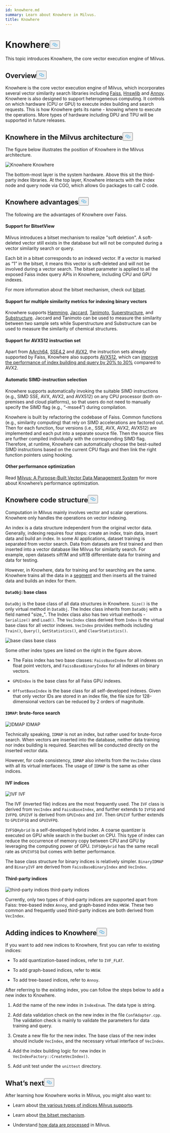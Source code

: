 ```yaml
---
id: knowhere.md
summary: Learn about Knowhere in Milvus.
title: Knowhere
---
```

<h1 id="Knowhere" class="common-anchor-header">Knowhere<button data-href="#Knowhere" class="anchor-icon" translate="no">
      <svg translate="no"
        aria-hidden="true"
        focusable="false"
        height="20"
        version="1.1"
        viewBox="0 0 16 16"
        width="16"
      >
        <path
          fill="#0092E4"
          fill-rule="evenodd"
          d="M4 9h1v1H4c-1.5 0-3-1.69-3-3.5S2.55 3 4 3h4c1.45 0 3 1.69 3 3.5 0 1.41-.91 2.72-2 3.25V8.59c.58-.45 1-1.27 1-2.09C10 5.22 8.98 4 8 4H4c-.98 0-2 1.22-2 2.5S3 9 4 9zm9-3h-1v1h1c1 0 2 1.22 2 2.5S13.98 12 13 12H9c-.98 0-2-1.22-2-2.5 0-.83.42-1.64 1-2.09V6.25c-1.09.53-2 1.84-2 3.25C6 11.31 7.55 13 9 13h4c1.45 0 3-1.69 3-3.5S14.5 6 13 6z"
        ></path>
      </svg>
    </button></h1><p>This topic introduces Knowhere, the core vector execution engine of Milvus.</p>
<h2 id="Overview" class="common-anchor-header">Overview<button data-href="#Overview" class="anchor-icon" translate="no">
      <svg translate="no"
        aria-hidden="true"
        focusable="false"
        height="20"
        version="1.1"
        viewBox="0 0 16 16"
        width="16"
      >
        <path
          fill="#0092E4"
          fill-rule="evenodd"
          d="M4 9h1v1H4c-1.5 0-3-1.69-3-3.5S2.55 3 4 3h4c1.45 0 3 1.69 3 3.5 0 1.41-.91 2.72-2 3.25V8.59c.58-.45 1-1.27 1-2.09C10 5.22 8.98 4 8 4H4c-.98 0-2 1.22-2 2.5S3 9 4 9zm9-3h-1v1h1c1 0 2 1.22 2 2.5S13.98 12 13 12H9c-.98 0-2-1.22-2-2.5 0-.83.42-1.64 1-2.09V6.25c-1.09.53-2 1.84-2 3.25C6 11.31 7.55 13 9 13h4c1.45 0 3-1.69 3-3.5S14.5 6 13 6z"
        ></path>
      </svg>
    </button></h2><p>Knowhere is the core vector execution engine of Milvus, which incorporates several vector similarity search libraries including <a href="https://github.com/facebookresearch/faiss">Faiss</a>, <a href="https://github.com/nmslib/hnswlib">Hnswlib</a> and <a href="https://github.com/spotify/annoy">Annoy</a>. Knowhere is also designed to support heterogeneous computing. It controls on which hardware (CPU or GPU) to execute index building and search requests. This is how Knowhere gets its name - knowing where to execute the operations. More types of hardware including DPU and TPU will be supported in future releases.</p>
<h2 id="Knowhere-in-the-Milvus-architecture" class="common-anchor-header">Knowhere in the Milvus architecture<button data-href="#Knowhere-in-the-Milvus-architecture" class="anchor-icon" translate="no">
      <svg translate="no"
        aria-hidden="true"
        focusable="false"
        height="20"
        version="1.1"
        viewBox="0 0 16 16"
        width="16"
      >
        <path
          fill="#0092E4"
          fill-rule="evenodd"
          d="M4 9h1v1H4c-1.5 0-3-1.69-3-3.5S2.55 3 4 3h4c1.45 0 3 1.69 3 3.5 0 1.41-.91 2.72-2 3.25V8.59c.58-.45 1-1.27 1-2.09C10 5.22 8.98 4 8 4H4c-.98 0-2 1.22-2 2.5S3 9 4 9zm9-3h-1v1h1c1 0 2 1.22 2 2.5S13.98 12 13 12H9c-.98 0-2-1.22-2-2.5 0-.83.42-1.64 1-2.09V6.25c-1.09.53-2 1.84-2 3.25C6 11.31 7.55 13 9 13h4c1.45 0 3-1.69 3-3.5S14.5 6 13 6z"
        ></path>
      </svg>
    </button></h2><p>The figure below illustrates the position of Knowhere in the Milvus architecture.</p>
<p>
  <span class="img-wrapper">
    <img translate="no" src="/docs/v2.5.x/assets/knowhere_architecture.png" alt="Knowhere" class="doc-image" id="knowhere" />
    <span>Knowhere</span>
  </span>
</p>
<p>The bottom-most layer is the system hardware. Above this sit the third-party index libraries. At the top layer, Knowhere interacts with the index node and query node via CGO, which allows Go packages to call C code.</p>
<h2 id="Knowhere-advantages" class="common-anchor-header">Knowhere advantages<button data-href="#Knowhere-advantages" class="anchor-icon" translate="no">
      <svg translate="no"
        aria-hidden="true"
        focusable="false"
        height="20"
        version="1.1"
        viewBox="0 0 16 16"
        width="16"
      >
        <path
          fill="#0092E4"
          fill-rule="evenodd"
          d="M4 9h1v1H4c-1.5 0-3-1.69-3-3.5S2.55 3 4 3h4c1.45 0 3 1.69 3 3.5 0 1.41-.91 2.72-2 3.25V8.59c.58-.45 1-1.27 1-2.09C10 5.22 8.98 4 8 4H4c-.98 0-2 1.22-2 2.5S3 9 4 9zm9-3h-1v1h1c1 0 2 1.22 2 2.5S13.98 12 13 12H9c-.98 0-2-1.22-2-2.5 0-.83.42-1.64 1-2.09V6.25c-1.09.53-2 1.84-2 3.25C6 11.31 7.55 13 9 13h4c1.45 0 3-1.69 3-3.5S14.5 6 13 6z"
        ></path>
      </svg>
    </button></h2><p>The following are the advantages of Knowhere over Faiss.</p>
<h4 id="Support-for-BitsetView" class="common-anchor-header">Support for BitsetView</h4><p>Milvus introduces a bitset mechanism to realize &quot;soft deletion&quot;. A soft-deleted vector still exists in the database but will not be computed during a vector similarity search or query.</p>
<p>Each bit in a bitset corresponds to an indexed vector. If a vector is marked as “1” in the bitset, it means this vector is soft-deleted and will not be involved during a vector search. The bitset parameter is applied to all the exposed Faiss index query APIs in Knowhere, including CPU and GPU indexes.</p>
<p>For more information about the bitset mechanism, check out <a href="/docs/it/bitset.md">bitset</a>.</p>
<h4 id="Support-for-multiple-similarity-metrics-for-indexing-binary-vectors" class="common-anchor-header">Support for multiple similarity metrics for indexing binary vectors</h4><p>Knowhere supports <a href="/docs/it/metric.md#Hamming-distance">Hamming</a>, <a href="/docs/it/metric.md#Jaccard-distance">Jaccard</a>, <a href="/docs/it/metric.md#Tanimoto-distance">Tanimoto</a>, <a href="/docs/it/metric.md#Superstructure">Superstructure</a>, and <a href="/docs/it/metric.md#Substructure">Substructure</a>. Jaccard and Tanimoto can be used to measure the similarity between two sample sets while Superstructure and Substructure can be used to measure the similarity of chemical structures.</p>
<h4 id="Support-for-AVX512-instruction-set" class="common-anchor-header">Support for AVX512 instruction set</h4><p>Apart from <a href="https://en.wikipedia.org/wiki/AArch64">AArch64</a>, <a href="https://en.wikipedia.org/wiki/SSE4#SSE4.2">SSE4.2</a> and <a href="https://en.wikipedia.org/wiki/Advanced_Vector_Extensions">AVX2</a>, the instruction sets already supported by Faiss, Knowhere also supports <a href="https://en.wikipedia.org/wiki/AVX-512">AVX512</a>, which can <a href="https://milvus.io/blog/milvus-performance-AVX-512-vs-AVX2.md">improve the performance of index building and query by 20% to 30%</a> compared to AVX2.</p>
<h4 id="Automatic-SIMD-instruction-selection" class="common-anchor-header">Automatic SIMD-instruction selection</h4><p>Knowhere supports automatically invoking the suitable SIMD instructions (e.g., SIMD SSE, AVX, AVX2, and AVX512) on any CPU processor (both on-premises and cloud platforms), so that users do not need to manually specify the SIMD flag (e.g., “-msse4”) during compilation.</p>
<p>Knowhere is built by refactoring the codebase of Faiss. Common functions (e.g., similarity computing) that rely on SIMD accelerations are factored out. Then for each function, four versions (i.e., SSE, AVX, AVX2, AVX512) are implemented and each put into a separate source file. Then the source files are further compiled individually with the corresponding SIMD flag. Therefore, at runtime, Knowhere can automatically choose the best-suited SIMD instructions based on the current CPU flags and then link the right function pointers using hooking.</p>
<h4 id="Other-performance-optimization" class="common-anchor-header">Other performance optimization</h4><p>Read <a href="https://www.cs.purdue.edu/homes/csjgwang/pubs/SIGMOD21_Milvus.pdf">Milvus: A Purpose-Built Vector Data Management System</a> for more about Knowhere’s performance optimization.</p>
<h2 id="Knowhere-code-structure" class="common-anchor-header">Knowhere code structure<button data-href="#Knowhere-code-structure" class="anchor-icon" translate="no">
      <svg translate="no"
        aria-hidden="true"
        focusable="false"
        height="20"
        version="1.1"
        viewBox="0 0 16 16"
        width="16"
      >
        <path
          fill="#0092E4"
          fill-rule="evenodd"
          d="M4 9h1v1H4c-1.5 0-3-1.69-3-3.5S2.55 3 4 3h4c1.45 0 3 1.69 3 3.5 0 1.41-.91 2.72-2 3.25V8.59c.58-.45 1-1.27 1-2.09C10 5.22 8.98 4 8 4H4c-.98 0-2 1.22-2 2.5S3 9 4 9zm9-3h-1v1h1c1 0 2 1.22 2 2.5S13.98 12 13 12H9c-.98 0-2-1.22-2-2.5 0-.83.42-1.64 1-2.09V6.25c-1.09.53-2 1.84-2 3.25C6 11.31 7.55 13 9 13h4c1.45 0 3-1.69 3-3.5S14.5 6 13 6z"
        ></path>
      </svg>
    </button></h2><p>Computation in Milvus mainly involves vector and scalar operations. Knowhere only handles the operations on vector indexing.</p>
<p>An index is a data structure independent from the original vector data. Generally, indexing requires four steps: create an index, train data, insert data and build an index. In some AI applications, dataset training is separated from vector search. Data from datasets are first trained and then inserted into a vector database like Milvus for similarity search. For example, open datasets sift1M and sift1B differentiate data for training and data for testing.</p>
<p>However, in Knowhere, data for training and for searching are the same. Knowhere trains all the data in a <a href="https://milvus.io/blog/deep-dive-1-milvus-architecture-overview.md#Segments">segment</a> and then inserts all the trained data and builds an index for them.</p>
<h4 id="DataObj-base-class" class="common-anchor-header"><code translate="no">DataObj</code>: base class</h4><p><code translate="no">DataObj</code> is the base class of all data structures in Knowhere. <code translate="no">Size()</code> is the only virtual method in <code translate="no">DataObj</code>. The Index class inherits from <code translate="no">DataObj</code> with a field named &quot;size_&quot;. The Index class also has two virtual methods - <code translate="no">Serialize()</code> and <code translate="no">Load()</code>. The <code translate="no">VecIndex</code> class derived from <code translate="no">Index</code> is the virtual base class for all vector indexes. <code translate="no">VecIndex</code> provides methods including <code translate="no">Train()</code>, <code translate="no">Query()</code>, <code translate="no">GetStatistics()</code>, and <code translate="no">ClearStatistics()</code>.</p>
<p>
  <span class="img-wrapper">
    <img translate="no" src="/docs/v2.5.x/assets/Knowhere_base_classes.png" alt="base class" class="doc-image" id="base-class" />
    <span>base class</span>
  </span>
</p>
<p>Some other index types are listed on the right in the figure above.</p>
<ul>
<li><p>The Faiss index has two base classes: <code translate="no">FaissBaseIndex</code> for all indexes on float point vectors, and <code translate="no">FaissBaseBinaryIndex</code> for all indexes on binary vectors.</p></li>
<li><p><code translate="no">GPUIndex</code> is the base class for all Faiss GPU indexes.</p></li>
<li><p><code translate="no">OffsetBaseIndex</code> is the base class for all self-developed indexes. Given that only vector IDs are stored in an index file, the file size for 128-dimensional vectors can be reduced by 2 orders of magnitude.</p></li>
</ul>
<h4 id="IDMAP-brute-force-search" class="common-anchor-header"><code translate="no">IDMAP</code>: brute-force search</h4><p>
  <span class="img-wrapper">
    <img translate="no" src="/docs/v2.5.x/assets/IDMAP.png" alt="IDMAP" class="doc-image" id="idmap" />
    <span>IDMAP</span>
  </span>
</p>
<p>Technically speaking, <code translate="no">IDMAP</code> is not an index, but rather used for brute-force search. When vectors are inserted into the database, neither data training nor index building is required. Searches will be conducted directly on the inserted vector data.</p>
<p>However, for code consistency, <code translate="no">IDMAP</code> also inherits from the <code translate="no">VecIndex</code> class with all its virtual interfaces. The usage of <code translate="no">IDMAP</code> is the same as other indices.</p>
<h4 id="IVF-indices" class="common-anchor-header">IVF indices</h4><p>
  <span class="img-wrapper">
    <img translate="no" src="/docs/v2.5.x/assets/IVF.png" alt="IVF" class="doc-image" id="ivf" />
    <span>IVF</span>
  </span>
</p>
<p>The IVF (inverted file) indices are the most frequently used. The <code translate="no">IVF</code> class is derived from <code translate="no">VecIndex</code> and <code translate="no">FaissBaseIndex</code>, and further extends to <code translate="no">IVFSQ</code> and <code translate="no">IVFPQ</code>. <code translate="no">GPUIVF</code> is derived from <code translate="no">GPUIndex</code> and <code translate="no">IVF</code>. Then <code translate="no">GPUIVF</code> further extends to <code translate="no">GPUIVFSQ</code> and <code translate="no">GPUIVFPQ</code>.</p>
<p><code translate="no">IVFSQHybrid</code> is a self-developed hybrid index. A coarse quantizer is executed on GPU while search in the bucket on CPU. This type of index can reduce the occurrence of memory copy between CPU and GPU by leveraging the computing power of GPU. <code translate="no">IVFSQHybrid</code> has the same recall rate as <code translate="no">GPUIVFSQ</code> but comes with better performance.</p>
<p>The base class structure for binary indices is relatively simpler. <code translate="no">BinaryIDMAP</code> and <code translate="no">BinaryIVF</code> are derived from <code translate="no">FaissBaseBinaryIndex</code> and <code translate="no">VecIndex</code>.</p>
<h4 id="Third-party-indices" class="common-anchor-header">Third-party indices</h4><p>
  <span class="img-wrapper">
    <img translate="no" src="/docs/v2.5.x/assets/third_party_index.png" alt="third-party indices" class="doc-image" id="third-party-indices" />
    <span>third-party indices</span>
  </span>
</p>
<p>Currently, only two types of third-party indices are supported apart from Faiss: tree-based index <code translate="no">Annoy</code>, and graph-based index <code translate="no">HNSW</code>. These two common and frequently used third-party indices are both derived from <code translate="no">VecIndex</code>.</p>
<h2 id="Adding-indices-to-Knowhere" class="common-anchor-header">Adding indices to Knowhere<button data-href="#Adding-indices-to-Knowhere" class="anchor-icon" translate="no">
      <svg translate="no"
        aria-hidden="true"
        focusable="false"
        height="20"
        version="1.1"
        viewBox="0 0 16 16"
        width="16"
      >
        <path
          fill="#0092E4"
          fill-rule="evenodd"
          d="M4 9h1v1H4c-1.5 0-3-1.69-3-3.5S2.55 3 4 3h4c1.45 0 3 1.69 3 3.5 0 1.41-.91 2.72-2 3.25V8.59c.58-.45 1-1.27 1-2.09C10 5.22 8.98 4 8 4H4c-.98 0-2 1.22-2 2.5S3 9 4 9zm9-3h-1v1h1c1 0 2 1.22 2 2.5S13.98 12 13 12H9c-.98 0-2-1.22-2-2.5 0-.83.42-1.64 1-2.09V6.25c-1.09.53-2 1.84-2 3.25C6 11.31 7.55 13 9 13h4c1.45 0 3-1.69 3-3.5S14.5 6 13 6z"
        ></path>
      </svg>
    </button></h2><p>If you want to add new indices to Knowhere, first you can refer to existing indices:</p>
<ul>
<li><p>To add quantization-based indices, refer to <code translate="no">IVF_FLAT</code>.</p></li>
<li><p>To add graph-based indices, refer to <code translate="no">HNSW</code>.</p></li>
<li><p>To add tree-based indices, refer to <code translate="no">Annoy</code>.</p></li>
</ul>
<p>After referring to the existing index, you can follow the steps below to add a new index to Knowhere.</p>
<ol>
<li><p>Add the name of the new index in <code translate="no">IndexEnum</code>. The data type is string.</p></li>
<li><p>Add data validation check on the new index in the file <code translate="no">ConfAdapter.cpp</code>. The validation check is mainly to validate the parameters for data training and query.</p></li>
<li><p>Create a new file for the new index. The base class of the new index should include <code translate="no">VecIndex</code>, and the necessary virtual interface of <code translate="no">VecIndex</code>.</p></li>
<li><p>Add the index building logic for new index in <code translate="no">VecIndexFactory::CreateVecIndex()</code>.</p></li>
<li><p>Add unit test under the <code translate="no">unittest</code> directory.</p></li>
</ol>
<h2 id="Whats-next" class="common-anchor-header">What’s next<button data-href="#Whats-next" class="anchor-icon" translate="no">
      <svg translate="no"
        aria-hidden="true"
        focusable="false"
        height="20"
        version="1.1"
        viewBox="0 0 16 16"
        width="16"
      >
        <path
          fill="#0092E4"
          fill-rule="evenodd"
          d="M4 9h1v1H4c-1.5 0-3-1.69-3-3.5S2.55 3 4 3h4c1.45 0 3 1.69 3 3.5 0 1.41-.91 2.72-2 3.25V8.59c.58-.45 1-1.27 1-2.09C10 5.22 8.98 4 8 4H4c-.98 0-2 1.22-2 2.5S3 9 4 9zm9-3h-1v1h1c1 0 2 1.22 2 2.5S13.98 12 13 12H9c-.98 0-2-1.22-2-2.5 0-.83.42-1.64 1-2.09V6.25c-1.09.53-2 1.84-2 3.25C6 11.31 7.55 13 9 13h4c1.45 0 3-1.69 3-3.5S14.5 6 13 6z"
        ></path>
      </svg>
    </button></h2><p>After learning how Knowhere works in Milvus, you might also want to:</p>
<ul>
<li><p>Learn about <a href="/docs/it/index.md">the various types of indices Milvus supports</a>.</p></li>
<li><p>Learn about <a href="/docs/it/bitset.md">the bitset mechanism</a>.</p></li>
<li><p>Understand <a href="/docs/it/data_processing.md">how data are processed</a> in Milvus.</p></li>
</ul>
